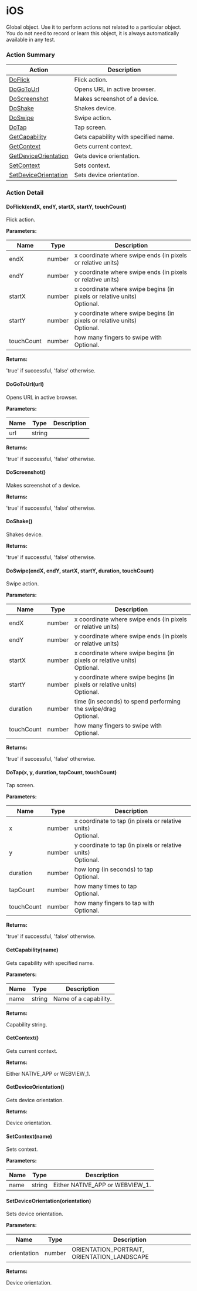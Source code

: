 # iOS

Global object. Use it to perform actions not related to a particular object. You do not need torecord or learn this object, it is always automatically available in any test.






<!-- ============================== property summary ========================== -->

	
<!-- ============================== action summary ========================== -->



### Action Summary

|  **Action** | **Description** | 
| ----------- | --------------- |
|	[DoFlick](#DoFlick) | Flick action. |
|	[DoGoToUrl](#DoGoToUrl) | Opens URL in active browser. |
|	[DoScreenshot](#DoScreenshot) | Makes screenshot of a device. |
|	[DoShake](#DoShake) | Shakes device. |
|	[DoSwipe](#DoSwipe) | Swipe action. |
|	[DoTap](#DoTap) | Tap screen. |
|	[GetCapability](#GetCapability) | Gets capability with specified name. |
|	[GetContext](#GetContext) | Gets current context. |
|	[GetDeviceOrientation](#GetDeviceOrientation) | Gets device orientation. |
|	[SetContext](#SetContext) | Sets context. |
|	[SetDeviceOrientation](#SetDeviceOrientation) | Sets device orientation. |




<!-- ============================== property detail ========================== -->
	
	
<!-- ============================== action detail ========================== -->
	
### Action Detail
		
<a name="DoFlick"></a>    
#### DoFlick(endX, endY, startX, startY, touchCount)

Flick action.


**Parameters:**

|	**Name** | **Type** | **Description** |
| ---------- | -------- | --------------- |
| endX | number |	x coordinate where swipe ends (in pixels or relative units) |
| endY | number |	y coordinate where swipe ends (in pixels or relative units) |
| startX | number |	x coordinate where swipe begins (in pixels or relative units)<br>Optional. |
| startY | number |	y coordinate where swipe begins (in pixels or relative units)<br>Optional. |
| touchCount | number |	how many fingers to swipe with<br>Optional. |




**Returns:**

'true' if successful, 'false' otherwise.



<a name="see.also.ios.doflick"></a>

<a name="DoGoToUrl"></a>    
#### DoGoToUrl(url)

Opens URL in active browser.


**Parameters:**

|	**Name** | **Type** | **Description** |
| ---------- | -------- | --------------- |
| url | string |	 |




**Returns:**

'true' if successful, 'false' otherwise.



<a name="see.also.ios.dogotourl"></a>

<a name="DoScreenshot"></a>    
#### DoScreenshot()

Makes screenshot of a device.




**Returns:**

'true' if successful, 'false' otherwise.



<a name="see.also.ios.doscreenshot"></a>

<a name="DoShake"></a>    
#### DoShake()

Shakes device.




**Returns:**

'true' if successful, 'false' otherwise.



<a name="see.also.ios.doshake"></a>

<a name="DoSwipe"></a>    
#### DoSwipe(endX, endY, startX, startY, duration, touchCount)

Swipe action.


**Parameters:**

|	**Name** | **Type** | **Description** |
| ---------- | -------- | --------------- |
| endX | number |	x coordinate where swipe ends (in pixels or relative units) |
| endY | number |	y coordinate where swipe ends (in pixels or relative units) |
| startX | number |	x coordinate where swipe begins (in pixels or relative units)<br>Optional. |
| startY | number |	y coordinate where swipe begins (in pixels or relative units)<br>Optional. |
| duration | number |	time (in seconds) to spend performing the swipe/drag<br>Optional. |
| touchCount | number |	how many fingers to swipe with<br>Optional. |




**Returns:**

'true' if successful, 'false' otherwise.



<a name="see.also.ios.doswipe"></a>

<a name="DoTap"></a>    
#### DoTap(x, y, duration, tapCount, touchCount)

Tap screen.


**Parameters:**

|	**Name** | **Type** | **Description** |
| ---------- | -------- | --------------- |
| x | number |	x coordinate to tap (in pixels or relative units)<br>Optional. |
| y | number |	y coordinate to tap (in pixels or relative units)<br>Optional. |
| duration | number |	how long (in seconds) to tap<br>Optional. |
| tapCount | number |	how many times to tap<br>Optional. |
| touchCount | number |	how many fingers to tap with<br>Optional. |




**Returns:**

'true' if successful, 'false' otherwise.



<a name="see.also.ios.dotap"></a>

<a name="GetCapability"></a>    
#### GetCapability(name)

Gets capability with specified name.


**Parameters:**

|	**Name** | **Type** | **Description** |
| ---------- | -------- | --------------- |
| name | string |	Name of a capability. |




**Returns:**

Capability string.



<a name="see.also.ios.getcapability"></a>

<a name="GetContext"></a>    
#### GetContext()

Gets current context.




**Returns:**

Either NATIVE_APP or WEBVIEW_1.



<a name="see.also.ios.getcontext"></a>

<a name="GetDeviceOrientation"></a>    
#### GetDeviceOrientation()

Gets device orientation.




**Returns:**

Device orientation.



<a name="see.also.ios.getdeviceorientation"></a>

<a name="SetContext"></a>    
#### SetContext(name)

Sets context.


**Parameters:**

|	**Name** | **Type** | **Description** |
| ---------- | -------- | --------------- |
| name | string |	Either NATIVE_APP or WEBVIEW_1. |





<a name="see.also.ios.setcontext"></a>

<a name="SetDeviceOrientation"></a>    
#### SetDeviceOrientation(orientation)

Sets device orientation.


**Parameters:**

|	**Name** | **Type** | **Description** |
| ---------- | -------- | --------------- |
| orientation | number |	ORIENTATION_PORTRAIT, ORIENTATION_LANDSCAPE |




**Returns:**

Device orientation.



<a name="see.also.ios.setdeviceorientation"></a>

	

